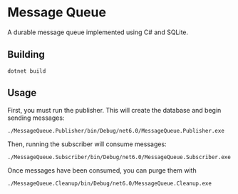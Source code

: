 # Message Queue

A durable message queue implemented using C# and SQLite.

## Building

```
dotnet build
```

## Usage

First, you must run the publisher. This will create the database and begin sending messages:

```shell
./MessageQueue.Publisher/bin/Debug/net6.0/MessageQueue.Publisher.exe
```

Then, running the subscriber will consume messages:

```shell
./MessageQueue.Subscriber/bin/Debug/net6.0/MessageQueue.Subscriber.exe
```

Once messages have been consumed, you can purge them with

```shell
./MessageQueue.Cleanup/bin/Debug/net6.0/MessageQueue.Cleanup.exe
```